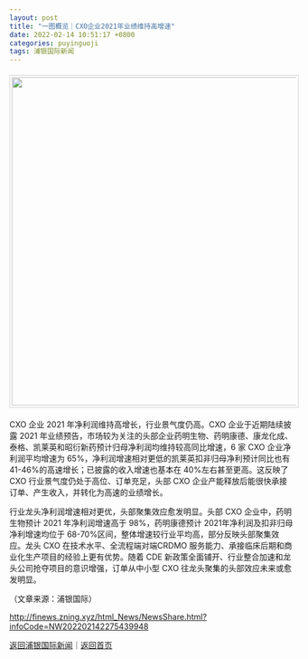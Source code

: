 ```yaml
---
layout: post
title: "一图概览｜CXO企业2021年业绩维持高增速"
date: 2022-02-14 10:51:17 +0800
categories: puyinguoji
tags: 浦银国际新闻
---
```

<center><img src="https://dfscdn.dfcfw.com/download/D24986742646669799954_w1061h520.jpg" width="580" emheight="284" orginial_src="https://dfscdn.dfcfw.com/download/D24986742646669799954_w1061h520_o.jpg" style="border:#d1d1d1 1px solid;padding:3px;margin:5px 0;" /></center> <p>CXO 企业 2021 年净利润维持高增长，行业景气度仍高。CXO 企业于近期陆续披露 2021 年业绩预告，市场较为关注的头部企业药明生物、药明康德、康龙化成、泰格、凯莱英和昭衍新药预计归母净利润均维持较高同比增速，6 家 CXO 企业净利润平均增速为 65%，净利润增速相对更低的凯莱英扣非归母净利预计同比也有 41-46%的高速增长；已披露的收入增速也基本在 40%左右甚至更高。这反映了 CXO 行业景气度仍处于高位、订单充足，头部 CXO 企业产能释放后能很快承接订单、产生收入，并转化为高速的业绩增长。</p>
 <p>行业龙头净利润增速相对更优，头部聚集效应愈发明显。头部 CXO 企业中，药明生物预计 2021 年净利润增速高于 98%，药明康德预计 2021年净利润及扣非归母净利增速均位于 68-70%区间，整体增速较行业平均高，部分反映头部聚集效应。龙头 CXO 在技术水平、全流程端对端CRDMO 服务能力、承接临床后期和商业化生产项目的经验上更有优势。随着 CDE 新政策全面铺开、行业整合加速和龙头公司抢夺项目的意识增强，订单从中小型 CXO 往龙头聚集的头部效应未来或愈发明显。</p><p class="em_media">（文章来源：浦银国际）</p>

<http://finews.zning.xyz/html_News/NewsShare.html?infoCode=NW202202142275439948>

[返回浦银国际新闻](//finews.withounder.com/category/puyinguoji.html)｜[返回首页](//finews.withounder.com/)
